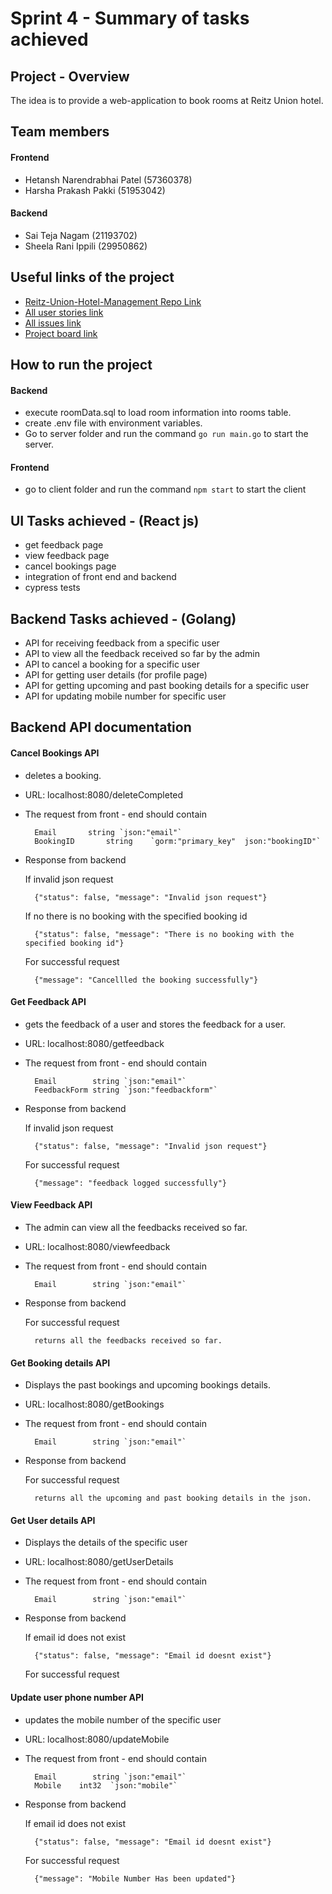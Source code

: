 # Sprint 4 - Summary of tasks achieved

## Project - Overview

The idea is to provide a web-application to book rooms at Reitz Union hotel.

## Team members
#### Frontend
- Hetansh Narendrabhai Patel (57360378)
- Harsha Prakash Pakki (51953042)
#### Backend
- Sai Teja Nagam (21193702)
- Sheela Rani Ippili (29950862)

## Useful links of the project
- [Reitz-Union-Hotel-Management Repo Link](https://github.com/Stnagam/Reitz-Union-Hotel-Management) 
- [All user stories link](https://github.com/Stnagam/Reitz-Union-Hotel-Management/projects/1)
- [All issues link](https://github.com/Stnagam/Reitz-Union-Hotel-Management/projects)
- [Project board link](https://github.com/Stnagam/Reitz-Union-Hotel-Management/projects/5)


## How to run the project

#### Backend
- execute roomData.sql to load room information into rooms table.
- create .env file with environment variables.
- Go to server folder and run the command `go run main.go` to start the server.

#### Frontend
- go to client folder and run the command `npm start` to start the client

## UI Tasks achieved - (React js)
- get feedback page
- view feedback page
- cancel bookings page
- integration of front end and backend
- cypress tests

## Backend Tasks achieved - (Golang)
- API for receiving feedback from a specific user
- API to view all the feedback received so far by the admin
- API to cancel a booking for a specific user
- API for getting user details (for profile page)
- API for getting upcoming and past booking details for a specific user
- API for updating mobile number for specific user

## Backend API documentation

####  Cancel Bookings API

- deletes a booking.
- URL: localhost:8080/deleteCompleted
- The request from front - end should contain


        Email       string `json:"email"`
        BookingID       string    `gorm:"primary_key"  json:"bookingID"`

- Response from backend  

    If invalid json request

        {"status": false, "message": "Invalid json request"}

    If no there is no booking with the specified booking id

        {"status": false, "message": "There is no booking with the specified booking id"}

    For successful request 

        {"message": "Cancellled the booking successfully"}

####  Get Feedback API

- gets the feedback of a user and stores the feedback for a user.
- URL: localhost:8080/getfeedback
- The request from front - end should contain

	    Email        string `json:"email"`
	    FeedbackForm string `json:"feedbackform"`

- Response from backend  

    If invalid json request

        {"status": false, "message": "Invalid json request"}

    For successful request 

        {"message": "feedback logged successfully"}

####  View Feedback API

- The admin can view all the feedbacks received so far.
- URL: localhost:8080/viewfeedback
- The request from front - end should contain

	    Email        string `json:"email"`

- Response from backend  

    For successful request 

        returns all the feedbacks received so far.

####  Get Booking details API

- Displays the past bookings and upcoming bookings details.
- URL: localhost:8080/getBookings
- The request from front - end should contain

	    Email        string `json:"email"`

- Response from backend  

    For successful request 

        returns all the upcoming and past booking details in the json.

####  Get User details API

- Displays the details of the specific user
- URL: localhost:8080/getUserDetails
- The request from front - end should contain

	    Email        string `json:"email"`

- Response from backend  

    If email id does not exist 

        {"status": false, "message": "Email id doesnt exist"}

    For successful request


####  Update user phone number API

- updates the mobile number of the specific user
- URL: localhost:8080/updateMobile
- The request from front - end should contain

	    Email        string `json:"email"`
        Mobile    int32  `json:"mobile"`

- Response from backend  

    If email id does not exist 

        {"status": false, "message": "Email id doesnt exist"}

    For successful request

        {"message": "Mobile Number Has been updated"}